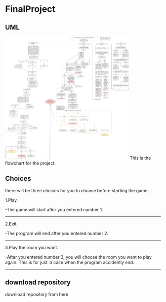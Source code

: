 # FinalProject
## UML

<img src="VC Final Project Java.png" height = "400" width ="400">
This is the flowchart for the project.

## Choices

there will be three choices for you to choose before starting the game.

1.Play.

-The game will start after you entered number 1.

--------
2.Exit.

-The program will end after you entered number 2.

--------
3.Play the room you want.

 -After you entered number 3, you will choose the room you want to play again.
 This is for just in case when the program accidently end.

--------
## download repository
download repository from here 
